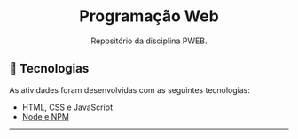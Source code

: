 <h1 align="center"> Programação Web </h1>

<p align="center">
Repositório da disciplina PWEB.
</p>


## 🚀 Tecnologias

As atividades foram desenvolvidas com as seguintes tecnologias:

- HTML, CSS e JavaScript
- [Node e NPM](https://nodejs.org/)

---
